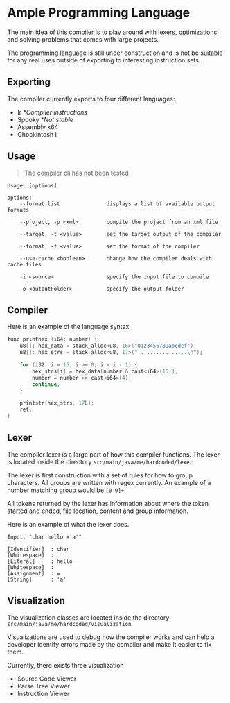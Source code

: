 # Ample Programming Language

The main idea of this compiler is to play around with lexers, optimizations and solving problems that comes with large
projects.

The programming language is still under construction and is not be suitable for any real uses outside of exporting to
interesting instruction sets.

## Exporting

The compiler currently exports to four different languages:

* Ir **Compiler instructions*
* Spooky **Not stable*
* Assembly x64
* Chockintosh I

## Usage

> The compiler cli has not been tested

```
Usage: [options]

options:
    --format-list               displays a list of available output formats

    --project, -p <xml>         compile the project from an xml file

    --target, -t <value>        set the target output of the compiler

    --format, -f <value>        set the format of the compiler

    --use-cache <boolean>       change how the compiler deals with cache files

    -i <source>                 specify the input file to compile

    -o <outputFolder>           specify the output folder
```

## Compiler

Here is an example of the language syntax:

```c
func printhex (i64: number) {
    u8[]: hex_data = stack_alloc<u8, 16>("0123456789abcdef");
    u8[]: hex_strs = stack_alloc<u8, 17>("................\n");

    for (i32: i = 15; i >= 0; i = i - 1) {
        hex_strs[i] = hex_data[number & cast<i64>(15)];
        number = number >> cast<i64>(4);
        continue;
    }

    printstr(hex_strs, 17L);
    ret;
}
```

## Lexer

The compiler lexer is a large part of how this compiler functions. The lexer is located inside the
directory `src/main/java/me/hardcoded/lexer`

The lexer is first construction with a set of rules for how to group characters. All groups are written with regex
currently. An example of a number matching group would be `[0-9]+`

All tokens returned by the lexer has information about where the token started and ended, file location, content and
group information.

Here is an example of what the lexer does.

```
Input: "char hello ='a'"

[Identifier]  : char
[Whitespace]  :
[Literal]     : hello
[Whitespace]  :
[Assignment]  : =
[String]      : 'a'
```

## Visualization

The visualization classes are located inside the directory `src/main/java/me/hardcoded/visualization`

Visualizations are used to debug how the compiler works and can help a developer identify errors made by the compiler
and make it easier to fix them.

Currently, there exists three visualization

* Source Code Viewer
* Parse Tree Viewer
* Instruction Viewer